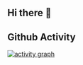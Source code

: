 ## Hi there 👋

<!--
**CharlesKeeling65/CharlesKeeling65** is a ✨ _special_ ✨ repository because its `README.md` (this file) appears on your GitHub profile.

Here are some ideas to get you started:

- 🔭 I’m currently working on ...
- 🌱 I’m currently learning ...
- 👯 I’m looking to collaborate on ...
- 🤔 I’m looking for help with ...
- 💬 Ask me about ...
- 📫 How to reach me: ...
- 😄 Pronouns: ...
- ⚡ Fun fact: ...
-->
## Github Activity
[![activity graph](https://github-readme-activity-graph.vercel.app/graph?username=CharlesKeeling65&theme=merko&custom_title=CharlesKeeling65%20Activity&hide_border=true&point=FFFFFF&days=50)](https://github.com/CharlesKeeling65)
